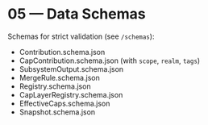 # 05 — Data Schemas

Schemas for strict validation (see `/schemas`):
- Contribution.schema.json
- CapContribution.schema.json (with `scope`, `realm`, `tags`)
- SubsystemOutput.schema.json
- MergeRule.schema.json
- Registry.schema.json
- CapLayerRegistry.schema.json
- EffectiveCaps.schema.json
- Snapshot.schema.json
